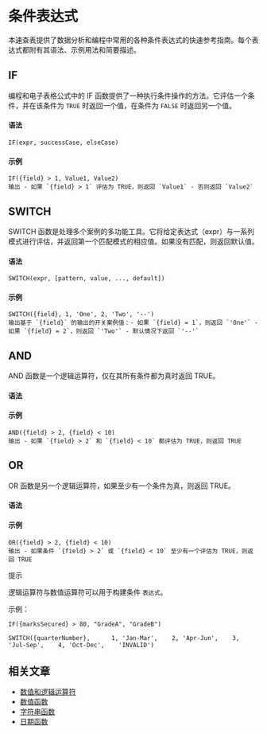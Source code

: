 # 条件表达式

本速查表提供了数据分析和编程中常用的各种条件表达式的快速参考指南。每个表达式都附有其语法、示例用法和简要描述。

## IF

编程和电子表格公式中的 IF 函数提供了一种执行条件操作的方法。它评估一个条件，并在该条件为 `TRUE` 时返回一个值，在条件为 `FALSE` 时返回另一个值。

#### 语法

```
IF(expr, successCase, elseCase)
```

#### 示例

```
IF({field} > 1, Value1, Value2) 
输出 - 如果 `{field} > 1` 评估为 TRUE，则返回 `Value1` - 否则返回 `Value2`
```

## SWITCH

SWITCH 函数是处理多个案例的多功能工具。它将给定表达式（expr）与一系列模式进行评估，并返回第一个匹配模式的相应值。如果没有匹配，则返回默认值。

#### 语法

```
SWITCH(expr, [pattern, value, ..., default])
```

#### 示例

```
SWITCH({field}, 1, 'One', 2, 'Two', '--') 
输出基于 `{field}` 的输出的开关案例值：- 如果 `{field} = 1`，则返回 `'One'` - 如果 `{field} = 2`，则返回 `'Two'` - 默认情况下返回 `'--'`
```

## AND

AND 函数是一个逻辑运算符，仅在其所有条件都为真时返回 TRUE。

#### 语法

#### 示例

```
AND({field} > 2, {field} < 10) 
输出 - 如果 `{field} > 2` 和 `{field} < 10` 都评估为 TRUE，则返回 TRUE
```

## OR

OR 函数是另一个逻辑运算符，如果至少有一个条件为真，则返回 TRUE。

#### 语法

#### 示例

```
OR({field} > 2, {field} < 10) 
输出 - 如果条件 `{field} > 2` 或 `{field} < 10` 至少有一个评估为 TRUE，则返回 TRUE
```

提示

逻辑运算符与数值运算符可以用于构建条件 `表达式`。

示例：

```
IF({marksSecured} > 80, "GradeA", "GradeB")  
```

```
SWITCH({quarterNumber},      1, 'Jan-Mar',    2, 'Apr-Jun',    3, 'Jul-Sep',    4, 'Oct-Dec',    'INVALID')
```

## 相关文章

-   [数值和逻辑运算符](https://docs.nocodb.com/fields/field-types/formula/operators)
-   [数值函数](https://docs.nocodb.com/fields/field-types/formula/numeric-functions)
-   [字符串函数](https://docs.nocodb.com/fields/field-types/formula/string-functions)
-   [日期函数](https://docs.nocodb.com/fields/field-types/formula/date-functions)